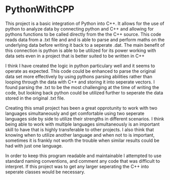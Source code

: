 # PythonWithCPP

This project is a basic integration of Python into C++.  It allows for the use of python to analyze data by connecting python and C++ and allowing for pythons functions to be called directly from the the C++ source.  This code reads data from a .txt file and and is able to parse and perform maths on the underlying data before writing it back to a seperate .dat.  The main benefit of this connection is python is able to be utilized for its power working with data sets even in a project that is better suited to be written in C++

I think I have created the logic in python particulary well and it seems to operate as expected.  This code could be enhanced to parse the original data set more effectively by using pythons parsing abilities rather than looping through the data with C++ and storing it into seperate vectors.  I found parsing the .txt to be the most challenging at the time of writing the code, but looking back python could be utilized further to seperate the data stored in the original .txt file.

Creating this small project has been a great opprotunity to work with two languages simultaneously and get comfortable using two seperate languages side by side to utilize their strengths in different scenarios.  I think being able to work with multiple languages simultaneously is an important skill to have that is highly transferable to other projects.  I also think that knowing when to utilize another language and when not to is important, sometimes it is frankly not worth the trouble when similar results could be had with just one language.

In order to keep this program readable and maintainable I attempted to use standard naming conventions, and comment any code that was difficult to interpret.  If this project was to get any larger seperating the C++ into seperate classes would be necessary.
